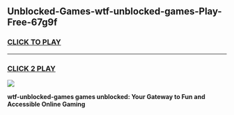 
## Unblocked-Games-wtf-unblocked-games-Play-Free-67g9f
<h3>
<a href="https://premium76.site?title=wtf-unblocked-games&ref=20M">CLICK TO PLAY</a></h3>
<hr>

<h3>
<a href="https://premium76.site?title=wtf-unblocked-games&ref=20M">CLICK 2 PLAY</a>
  
</h3>

<a href="https://premium76.site?title=wtf-unblocked-games&ref=19M"><img src="https://clearcache.store/games.png"></a>


**wtf-unblocked-games games unblocked: Your Gateway to Fun and Accessible Online Gaming**

